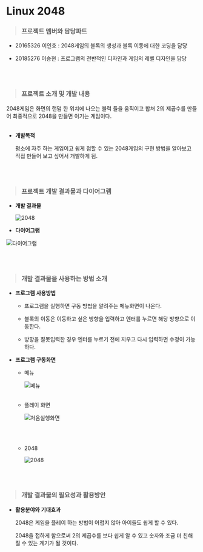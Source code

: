 # Linux 2048
> ### 프로젝트 멤버와 담당파트

- 20165326 이인호 : 2048게임의 블록의 생성과 블록 이동에 대한 코딩을 담당

- 20185276 이승현 : 프로그램의 전반적인 디자인과 게임의 레벨 디자인을 담당

<br>
<br>

>### 프로젝트 소개 및 개발 내용

  2048게임은 화면의 랜덤 한 위치에 나오는 블럭 들을 움직이고 합쳐 2의 제곱수를 만들어 최종적으로 2048을 만들면 이기는 게임이다. 
  <br>
  <br>

* **개발목적**

  평소에 자주 하는 게임이고 쉽게 접할 수 있는 2048게임의 구현 방법을 알아보고 직접 만들어 보고 싶어서 개발하게 됨.

<br>
<br>

>### 프로젝트 개발 결과물과 다이어그램

* **개발 결과물**

  ![2048](https://user-images.githubusercontent.com/82036757/144741570-d3c0e358-ad21-49ee-84b0-f50e5f1f7021.PNG)


* **다이어그램**

![다이어그램](https://user-images.githubusercontent.com/82036757/144738853-25c74f7e-34e0-4e72-a1b5-57f830221ce2.PNG)

<br>
<br>

>### 개발 결과물을 사용하는 방법 소개

* **프로그램 사용방법**

  - 프로그램을 실행하면 구동 방법을 알려주는 메뉴화면이 나온다.

  - 블록의 이동은 이동하고 싶은 방향을 입력하고 엔터를 누르면 해당 방향으로 이동한다. 

  - 방향을 잘못입력한 경우 엔터를 누르기 전에 지우고 다시 입력하면 수정이 가능하다.


* **프로그램 구동화면**
  - 메뉴
  
    ![메뉴](https://user-images.githubusercontent.com/82036757/144740712-4c6f00a8-0913-448c-8ced-18ace55b27de.PNG)
    <br>
    <br>
    
  - 플레이 화면
  
    ![처음실행화면](https://user-images.githubusercontent.com/82036757/144740840-57fefa5b-5d0e-4cf9-9fcb-21a6cc9e7650.PNG)
    
    <br>
    <br>
  - 2048
  
    ![2048](https://user-images.githubusercontent.com/82036757/144741549-df446b5b-f976-484e-b764-d2b475d10057.PNG)



<br>
<br>

>### 개발 결과물의 필요성과 활용방안

  * **활용분야와 기대효과**
  
    2048은 게임을 플레이 하는 방법이 어렵지 않아 아이들도 쉽게 할 수 있다. 

    2048을 접하게 함으로써 2의 제곱수를 보다 쉽게 알 수 있고 숫자와 조금 더 친해질 수 있는 계기가 될 것이다.

